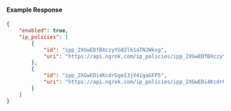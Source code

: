 <!-- Code generated for API Clients. DO NOT EDIT. -->

#### Example Response

```json
{
	"enabled": true,
	"ip_policies": [
		{
			"id": "ipp_2XGwEDfBXczyYG82lk1aTNJWkxg",
			"uri": "https://api.ngrok.com/ip_policies/ipp_2XGwEDfBXczyYG82lk1aTNJWkxg"
		},
		{
			"id": "ipp_2XGwEDi4KcdrGgeI3jV4igaGFP5",
			"uri": "https://api.ngrok.com/ip_policies/ipp_2XGwEDi4KcdrGgeI3jV4igaGFP5"
		}
	]
}
```
